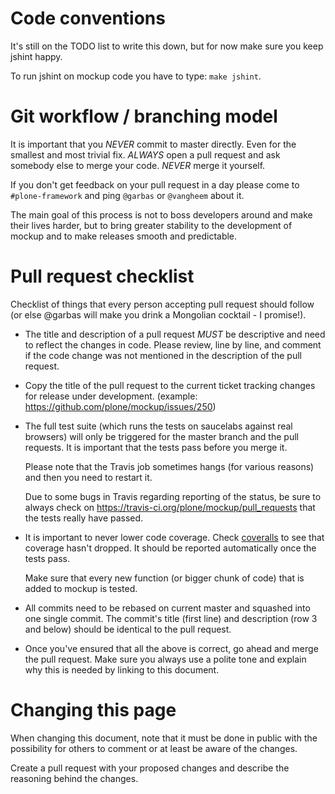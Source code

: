 # Code conventions

It's still on the TODO list to write this down,
but for now make sure you keep jshint happy.

To run jshint on mockup code you have to type: ```make jshint```.


# Git workflow / branching model

It is important that you *NEVER* commit to master directly.
Even for the smallest and most trivial fix.
*ALWAYS* open a pull request and ask somebody else to merge your code.
*NEVER* merge it yourself.

If you don't get feedback on your pull request in a day please come to ```#plone-framework``` and ping ```@garbas``` or ```@vangheem``` about it.

The main goal of this process is not to boss developers around and make their lives harder,
but to bring greater stability to the development of mockup and to make releases smooth and predictable.


# Pull request checklist

Checklist of things that every person accepting pull request should follow
(or else @garbas will make you drink a Mongolian cocktail - I promise!).

 - The title and description of a pull request *MUST* be descriptive and need to reflect the changes in code.
   Please review, line by line, and comment if the code change was not mentioned in the description of the pull request.

 - Copy the title of the pull request to the current ticket tracking changes for release under development.
   (example: https://github.com/plone/mockup/issues/250)

 - The full test suite (which runs the tests on saucelabs against real browsers) will only be triggered for the master branch and the pull requests.
   It is important that the tests pass before you merge it.

   Please note that the Travis job sometimes hangs (for various reasons) and then you need to restart it.

   Due to some bugs in Travis regarding reporting of the status,
   be sure to always check on https://travis-ci.org/plone/mockup/pull_requests that the tests really have passed.

 - It is important to never lower code coverage.
   Check [coveralls](https://coveralls.io/r/plone/mockup) to see that coverage hasn't dropped.
   It should be reported automatically once the tests pass.
   
   Make sure that every new function (or bigger chunk of code) that is added to mockup is tested.

 - All commits need to be rebased on current master and squashed into one single commit.
   The commit's title (first line) and description (row 3 and below) should be identical to the pull request.

 - Once you've ensured that all the above is correct,
   go ahead and merge the pull request.
   Make sure you always use a polite tone and explain why this is needed by linking to this document.


# Changing this page

When changing this document,
note that it must be done in public with the possibility for others to comment or at least be aware of the changes.

Create a pull request with your proposed changes and describe the reasoning behind the changes.

